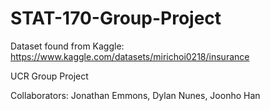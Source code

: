 # STAT-170-Group-Project

Dataset found from Kaggle: https://www.kaggle.com/datasets/mirichoi0218/insurance

UCR Group Project

Collaborators: Jonathan Emmons, Dylan Nunes, Joonho Han
